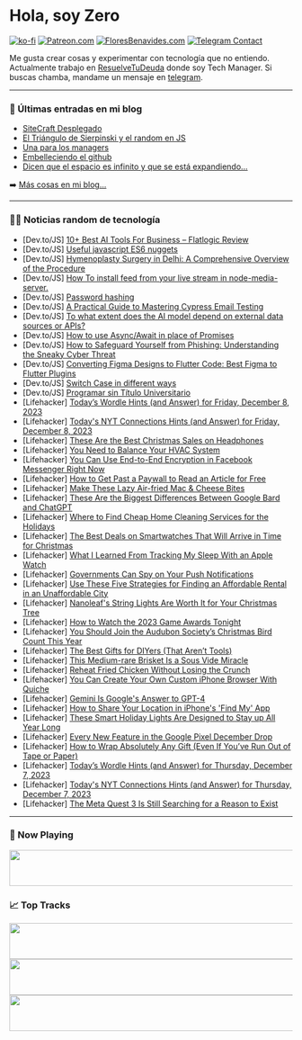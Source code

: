 # Hola, soy Zero

[![ko-fi](https://ko-fi.com/img/githubbutton_sm.svg)](https://ko-fi.com/J3J4N0LUK)
[![Patreon.com](https://img.shields.io/endpoint.svg?url=https%3A%2F%2Fshieldsio-patreon.vercel.app%2Fapi%3Fusername%3Dzerodragon%26type%3Dpatrons&style=for-the-badge)](https://patreon.com/zerodragon)
[![FloresBenavides.com](https://img.shields.io/website?down_message=oops&label=MiBlog&style=for-the-badge&up_message=online&url=https%3A%2F%2Ffloresbenavides.com)](https://floresbenavides.com)
[![Telegram Contact](https://img.shields.io/badge/escr%C3%ADbeme-ZeroDragon-%2326A5E4?style=for-the-badge&logo=telegram)](https://t.me/zerodragon)

Me gusta crear cosas y experimentar con tecnología que no entiendo.
Actualmente trabajo en [ResuelveTuDeuda](http://github.com/resuelve) donde soy Tech Manager.
Si buscas chamba, mandame un mensaje en [telegram](https://t.me/zerodragon).

---

### 📕 Últimas entradas en mi blog
<!-- BLOG-POST-LIST:START -->
- [SiteCraft Desplegado](https://floresbenavides.com/sitecraft-desplegado/)
- [El Triángulo de Sierpinski y el random en JS](https://floresbenavides.com/el-triangulo-de-sierpinski-y-el-random-en-js/)
- [Una para los managers](https://floresbenavides.com/una-para-los-managers/)
- [Embelleciendo el github](https://floresbenavides.com/embelleciendo-el-github/)
- [Dicen que el espacio es infinito y que se está expandiendo…](https://floresbenavides.com/dicen-que-el-espacio-es-infinito-y-que-se-esta-expandiendo/)
<!-- BLOG-POST-LIST:END -->

➡️ [Más cosas en mi blog...](https://floresbenavides.com)

---

### 👨‍💻 Noticias random de tecnología
<!-- TECH-POSTS:START -->
- [Dev.to/JS] [10+ Best AI Tools For Business – Flatlogic Review](https://dev.to/alesiasirotka/10-best-ai-tools-for-business-flatlogic-review-11p7)
- [Dev.to/JS] [Useful javascript ES6 nuggets](https://dev.to/harshit_kedia/useful-javascript-es6-nuggets-29ac)
- [Dev.to/JS] [Hymenoplasty Surgery in Delhi: A Comprehensive Overview of the Procedure](https://dev.to/cosmeticsurgeondelhi/hymenoplasty-surgery-in-delhi-a-comprehensive-overview-of-the-procedure-2bee)
- [Dev.to/JS] [How To install feed from your live stream in node-media-server.](https://dev.to/rutvikjani/how-to-install-feed-from-your-live-stream-in-node-media-server-pop)
- [Dev.to/JS] [Password hashing](https://dev.to/athuljain/password-hashing-44g0)
- [Dev.to/JS] [A Practical Guide to Mastering Cypress Email Testing](https://dev.to/denyskontorskyy/a-practical-guide-to-mastering-cypress-email-testing-2c5o)
- [Dev.to/JS] [To what extent does the AI model depend on external data sources or APIs?](https://dev.to/yagnapandya9/to-what-extent-does-the-ai-model-depend-on-external-data-sources-or-apis-3d8d)
- [Dev.to/JS] [How to use Async/Await in place of Promises](https://dev.to/adarsh04/how-to-use-asyncawait-in-place-of-promises-2jd6)
- [Dev.to/JS] [How to Safeguard Yourself from Phishing: Understanding the Sneaky Cyber Threat](https://dev.to/aeejazkhan/how-to-safeguard-yourself-from-phishing-understanding-the-sneaky-cyber-threat-59eh)
- [Dev.to/JS] [Converting Figma Designs to Flutter Code: Best Figma to Flutter Plugins](https://dev.to/function12_io/converting-figma-designs-to-flutter-code-best-figma-to-flutter-plugins-28fn)
- [Dev.to/JS] [Switch Case in different ways](https://dev.to/jrtilak/switch-case-in-different-ways-4926)
- [Dev.to/JS] [Programar sin Título Universitario](https://dev.to/edgar_barcenas/programar-sin-titulo-universitario-4gml)
- [Lifehacker] [Today’s Wordle Hints &lpar;and Answer&rpar; for Friday, December 8, 2023](https://lifehacker.com/entertainment/wordle-answer-today-december-8-2023)
- [Lifehacker] [Today&#39;s NYT Connections Hints &lpar;and Answer&rpar; for Friday, December 8, 2023](https://lifehacker.com/entertainment/nyt-connections-answer-today-december-8-2023)
- [Lifehacker] [These Are the Best Christmas Sales on Headphones](https://lifehacker.com/tech/best-headphone-gifts-christmas)
- [Lifehacker] [You Need to Balance Your HVAC System](https://lifehacker.com/home/how-to-balance-hvac-system)
- [Lifehacker] [You Can Use End-to-End Encryption in Facebook Messenger Right Now](https://lifehacker.com/how-to-use-end-to-end-encryption-in-facebook-messenger-1849405695)
- [Lifehacker] [How to Get Past a Paywall to Read an Article for Free](https://lifehacker.com/how-to-get-past-a-paywall-to-read-an-article-for-free-1847800292)
- [Lifehacker] [Make These Lazy Air-fried Mac &amp; Cheese Bites](https://lifehacker.com/food-drink/air-fried-mac-n-cheese-bites-recipe)
- [Lifehacker] [These Are the Biggest Differences Between Google Bard and ChatGPT](https://lifehacker.com/tech/what-is-google-bard-ai-chatbot)
- [Lifehacker] [Where to Find Cheap Home Cleaning Services for the Holidays](https://lifehacker.com/home/best-home-cleaning-deals-for-holidays)
- [Lifehacker] [The Best Deals on Smartwatches That Will Arrive in Time for Christmas](https://lifehacker.com/tech/best-deals-on-smartwatches-for-christmas-2023)
- [Lifehacker] [What I Learned From Tracking My Sleep With an Apple Watch](https://lifehacker.com/tech/sleep-tracking-with-apple-watch)
- [Lifehacker] [Governments Can Spy on Your Push Notifications](https://lifehacker.com/tech/governments-spying-on-push-notifications)
- [Lifehacker] [Use These Five Strategies for Finding an Affordable Rental in an Unaffordable City](https://lifehacker.com/money/finding-affordable-rental-expensive-city)
- [Lifehacker] [Nanoleaf&#39;s String Lights Are Worth It for Your Christmas Tree](https://lifehacker.com/tech/nanoleaf-holiday-string-lights-review)
- [Lifehacker] [How to Watch the 2023 Game Awards Tonight](https://lifehacker.com/entertainment/how-to-watch-game-awards)
- [Lifehacker] [You Should Join the Audubon Society’s Christmas Bird Count This Year](https://lifehacker.com/science/join-audubon-society-christmas-bird-count)
- [Lifehacker] [The Best Gifts for DIYers &lpar;That Aren’t Tools&rpar;](https://lifehacker.com/home/best-gifts-for-diyers-that-are-not-tools)
- [Lifehacker] [This Medium-rare Brisket Is a Sous Vide Miracle](https://lifehacker.com/food-drink/medium-rare-brisket-sous-vide-recipe)
- [Lifehacker] [Reheat Fried Chicken Without Losing the Crunch](https://lifehacker.com/food-drink/reheat-fried-chicken)
- [Lifehacker] [You Can Create Your Own Custom iPhone Browser With Quiche](https://lifehacker.com/tech/custom-iphone-browser-quiche)
- [Lifehacker] [Gemini Is Google&#39;s Answer to GPT-4](https://lifehacker.com/tech/google-gemini-and-openai-gpt-4)
- [Lifehacker] [How to Share Your Location in iPhone&#39;s &#39;Find My&#39; App](https://lifehacker.com/tech/how-to-share-location-iphone)
- [Lifehacker] [These Smart Holiday Lights Are Designed to Stay up All Year Long](https://lifehacker.com/tech/govee-permanent-outdoor-lights-pro-review)
- [Lifehacker] [Every New Feature in the Google Pixel December Drop](https://lifehacker.com/tech/december-feature-drop-for-pixel-phones)
- [Lifehacker] [How to Wrap Absolutely Any Gift &lpar;Even If You’ve Run Out of Tape or Paper&rpar;](https://lifehacker.com/home/gift-wrapping-for-holidays)
- [Lifehacker] [Today’s Wordle Hints &lpar;and Answer&rpar; for Thursday, December 7, 2023](https://lifehacker.com/entertainment/wordle-answer-today-december-7-2023)
- [Lifehacker] [Today&#39;s NYT Connections Hints &lpar;and Answer&rpar; for Thursday, December 7, 2023](https://lifehacker.com/entertainment/nyt-connections-answer-today-december-7-2023)
- [Lifehacker] [The Meta Quest 3 Is Still Searching for a Reason to Exist](https://lifehacker.com/tech/meta-quest-3-review-still-searching-for-a-reason-to-exist)<!-- TECH-POSTS:END -->

---

### 🎵 Now Playing
<a href="https://spotify-now-playing-dun.vercel.app/now-playing?open"><img src="https://spotify-now-playing-dun.vercel.app/now-playing" width="540" height="64"></a>

### 📈 Top Tracks
<a href="https://spotify-now-playing-dun.vercel.app/top-tracks?i=1&open"><img src="https://spotify-now-playing-dun.vercel.app/top-tracks?i=1" width="540" height="64"></a>
<a href="https://spotify-now-playing-dun.vercel.app/top-tracks?i=2&open"><img src="https://spotify-now-playing-dun.vercel.app/top-tracks?i=2" width="540" height="64"></a>
<a href="https://spotify-now-playing-dun.vercel.app/top-tracks?i=3&open"><img src="https://spotify-now-playing-dun.vercel.app/top-tracks?i=3" width="540" height="64"></a>
